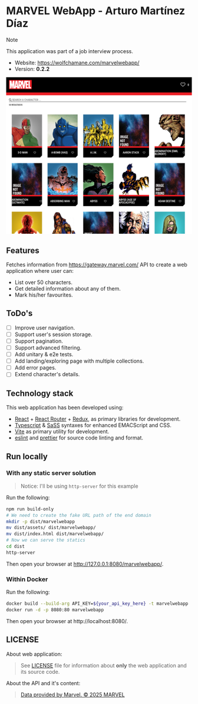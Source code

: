 # MARVEL WebApp - Arturo Martínez Díaz

> [!NOTE]
> This application was part of a job interview process.

- Website: https://wolfchamane.com/marvelwebapp/
- Version: **0.2.2**

![characters](./docs/characters_landing.png)

## Features

Fetches information from https://gateway.marvel.com/ API to create a web application where user can:

- List over 50 characters.
- Get detailed information about any of them.
- Mark his/her favourites.

## ToDo's

- [ ] Improve user navigation.
- [ ] Support user's session storage.
- [ ] Support pagination.
- [ ] Support advanced filtering.
- [ ] Add unitary & e2e tests.
- [ ] Add landing/exploring page with multiple collections.
- [ ] Add error pages.
- [ ] Extend character's details.

## Technology stack

This web application has been developed using:

- [React](https://react.dev/) + [React Router](https://reactrouter.com/) + [Redux](https://redux.js.org/), as primary libraries for development.
- [Typescript](https://www.typescriptlang.org/) & [SaSS](https://sass-lang.com/) syntaxes for enhanced EMACScript and CSS.
- [Vite](https://vite.dev/) as primary utility for development.
- [eslint](https://eslint.org/) and [prettier](https://prettier.io/) for source code linting and format.

## Run locally

### With any static server solution

> Notice: I'll be using `http-server` for this example

Run the following:

```bash
npm run build-only
# We need to create the fake URL path of the end domain
mkdir -p dist/marvelwebapp
mv dist/assets/ dist/marvelwebapp/
mv dist/index.html dist/marvelwebapp/
# Now we can serve the statics
cd dist
http-server
```

Then open your browser at http://127.0.0.1:8080/marvelwebapp/.

### Within Docker

Run the following:

```bash
docker build --build-arg API_KEY=${your_api_key_here} -t marvelwebapp .
docker run -d -p 8080:80 marvelwebapp
```

Then open your browser at http://localhost:8080/.

## LICENSE

About web application:

> See [LICENSE](LICENSE) file for information about **only** the web application and its source code.

About the API and it's content:

> [Data provided by Marvel. © 2025 MARVEL](https://marvel.com)
